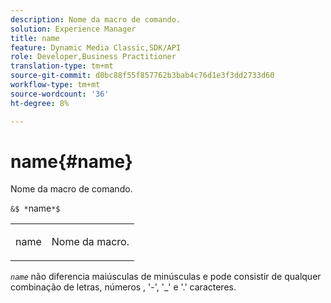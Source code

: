 ```yaml
---
description: Nome da macro de comando.
solution: Experience Manager
title: name
feature: Dynamic Media Classic,SDK/API
role: Developer,Business Practitioner
translation-type: tm+mt
source-git-commit: d0bc88f55f857762b3bab4c76d1e3f3dd2733d60
workflow-type: tm+mt
source-wordcount: '36'
ht-degree: 8%

---
```



# name{#name}

Nome da macro de comando.

`&$ *`name`*$`

<table id="simpletable_A07C4682275F461BA1F3B7752CE3FAE1"> 
 <tr class="strow"> 
  <td class="stentry"> <p><span class="codeph"> <span class="varname"> name</span></span> </p> </td> 
  <td class="stentry"> <p>Nome da macro. </p></td> 
 </tr> 
</table>

*`name`* não diferencia maiúsculas de minúsculas e pode consistir de qualquer combinação de letras, números , &#39;-&#39;, &#39;_&#39; e &#39;.&#39; caracteres.

